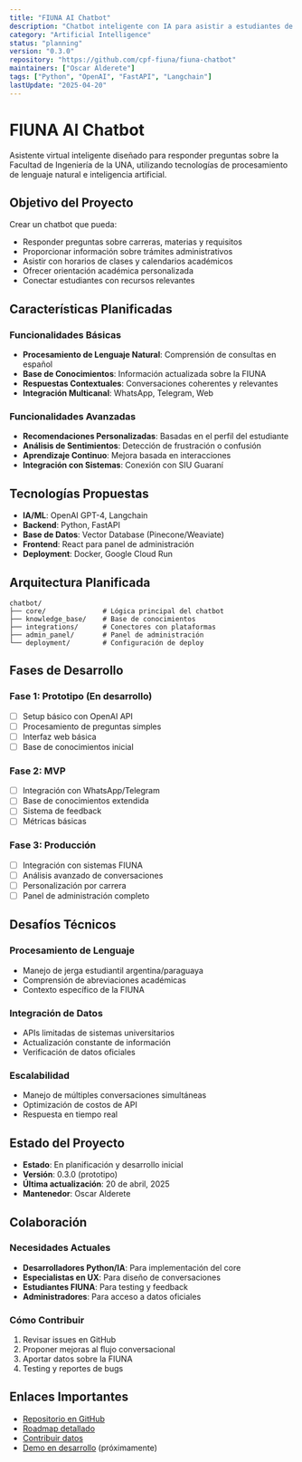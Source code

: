 ```yaml
---
title: "FIUNA AI Chatbot"
description: "Chatbot inteligente con IA para asistir a estudiantes de la FIUNA"
category: "Artificial Intelligence"
status: "planning"
version: "0.3.0"
repository: "https://github.com/cpf-fiuna/fiuna-chatbot"
maintainers: ["Oscar Alderete"]
tags: ["Python", "OpenAI", "FastAPI", "Langchain"]
lastUpdate: "2025-04-20"
---
```


# FIUNA AI Chatbot

Asistente virtual inteligente diseñado para responder preguntas sobre la Facultad de Ingeniería de la UNA, utilizando tecnologías de procesamiento de lenguaje natural e inteligencia artificial.

## Objetivo del Proyecto

Crear un chatbot que pueda:
- Responder preguntas sobre carreras, materias y requisitos
- Proporcionar información sobre trámites administrativos
- Asistir con horarios de clases y calendarios académicos
- Ofrecer orientación académica personalizada
- Conectar estudiantes con recursos relevantes

## Características Planificadas

### Funcionalidades Básicas
- **Procesamiento de Lenguaje Natural**: Comprensión de consultas en español
- **Base de Conocimientos**: Información actualizada sobre la FIUNA
- **Respuestas Contextuales**: Conversaciones coherentes y relevantes
- **Integración Multicanal**: WhatsApp, Telegram, Web

### Funcionalidades Avanzadas
- **Recomendaciones Personalizadas**: Basadas en el perfil del estudiante
- **Análisis de Sentimientos**: Detección de frustración o confusión
- **Aprendizaje Continuo**: Mejora basada en interacciones
- **Integración con Sistemas**: Conexión con SIU Guaraní

## Tecnologías Propuestas

- **IA/ML**: OpenAI GPT-4, Langchain
- **Backend**: Python, FastAPI
- **Base de Datos**: Vector Database (Pinecone/Weaviate)
- **Frontend**: React para panel de administración
- **Deployment**: Docker, Google Cloud Run

## Arquitectura Planificada

```
chatbot/
├── core/              # Lógica principal del chatbot
├── knowledge_base/    # Base de conocimientos
├── integrations/      # Conectores con plataformas
├── admin_panel/       # Panel de administración
└── deployment/        # Configuración de deploy
```

## Fases de Desarrollo

### Fase 1: Prototipo (En desarrollo)
- [ ] Setup básico con OpenAI API
- [ ] Procesamiento de preguntas simples
- [ ] Interfaz web básica
- [ ] Base de conocimientos inicial

### Fase 2: MVP
- [ ] Integración con WhatsApp/Telegram
- [ ] Base de conocimientos extendida
- [ ] Sistema de feedback
- [ ] Métricas básicas

### Fase 3: Producción
- [ ] Integración con sistemas FIUNA
- [ ] Análisis avanzado de conversaciones
- [ ] Personalización por carrera
- [ ] Panel de administración completo

## Desafíos Técnicos

### Procesamiento de Lenguaje
- Manejo de jerga estudiantil argentina/paraguaya
- Comprensión de abreviaciones académicas
- Contexto específico de la FIUNA

### Integración de Datos
- APIs limitadas de sistemas universitarios
- Actualización constante de información
- Verificación de datos oficiales

### Escalabilidad
- Manejo de múltiples conversaciones simultáneas
- Optimización de costos de API
- Respuesta en tiempo real

## Estado del Proyecto

- **Estado**: En planificación y desarrollo inicial
- **Versión**: 0.3.0 (prototipo)
- **Última actualización**: 20 de abril, 2025
- **Mantenedor**: Oscar Alderete

## Colaboración

### Necesidades Actuales
- **Desarrolladores Python/IA**: Para implementación del core
- **Especialistas en UX**: Para diseño de conversaciones
- **Estudiantes FIUNA**: Para testing y feedback
- **Administradores**: Para acceso a datos oficiales

### Cómo Contribuir
1. Revisar issues en GitHub
2. Proponer mejoras al flujo conversacional
3. Aportar datos sobre la FIUNA
4. Testing y reportes de bugs

## Enlaces Importantes

- [Repositorio en GitHub](https://github.com/cpf-fiuna/fiuna-chatbot)
- [Roadmap detallado](https://github.com/cpf-fiuna/fiuna-chatbot/projects)
- [Contribuir datos](https://github.com/cpf-fiuna/fiuna-chatbot/blob/main/CONTRIBUTING.md)
- [Demo en desarrollo](https://chatbot-demo.cpf-fiuna.org) (próximamente)
